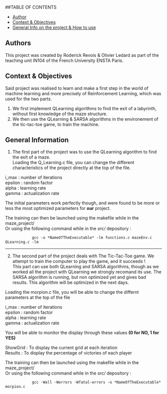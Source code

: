 ##TABLE OF CONTENTS
* [Author](#authors)
* [Context & Objectives](#context-&-objectives)
* [General Info on the project & How to use](#general-info)

## Authors
This project was created by Roderick Revois & Olivier Ledard as part of the teaching unit IN104 of the French University ENSTA Paris.  

## Context & Objectives
Said project was realised to learn and make a first step in the world of machine learning and more precisely of Reinforcement Learning, which was used for the two parts.  
  
1) We first implement QLearning algorithms to find the exit of a labyrinth, without first knowledge of the maze structure.  
2) We then use the QLearning & SARSA algorithms in the environement of the tic-tac-toe game, to train the machine.  

## General Information
1) The first part of the project was to use the QLearning algorithm to find the exit of a maze.  
Loading the Q_Learning.c file, you can change the different characteristics of the project directly at the top of the file.  
  
i_max : number of iterations  
epsilon : random factor  
alpha   : learning rate  
gamma   : actualization rate  
  
The initial parameters work perfectly though, and were found to be more or less the most optimized parameters for __our__ project.  
  
The training can then be launched using the makefile while in the maze_project/  
Or using the following command while in the *src/* depository :  
  
                gcc -o *NameOfTheExecutable* -lm functions.c mazeEnv.c QLearning.c -lm  
                  
-------------
  
2) The second part of the project deals with The Tic-Tac-Toe game. We attempt to train the computer to play the game, and it succeeds !  
This part can use both QLearning and SARSA algorithms, though as we worked all the project with QLearning we strongly recomand its use. The SARSA algorithm is running, but non optimized yet and gives bad results. This algorithm will be optimized in the next days.  
  
Loading the morpion.c file, you will be able to change the differnt parameters at the top of the file  
  
i_max : number of iterations  
epsilon : random factor  
alpha   : learning rate  
gamma   : actualization rate 
  
You will be able to monitor the display through these values __(0 for NO, 1 for YES)__  
  
ShowGrid : To display the current grid at each iteration  
Results : To display the percentage of victories of each player  
  
The training can then be launched using the makefile while in the maze_project/  
Or using the following command while in the *src/* depository :  
  
                gcc -Wall -Werrors -Wfatal-errors -o *NameOfTheExecutable* morpion.c  
  

